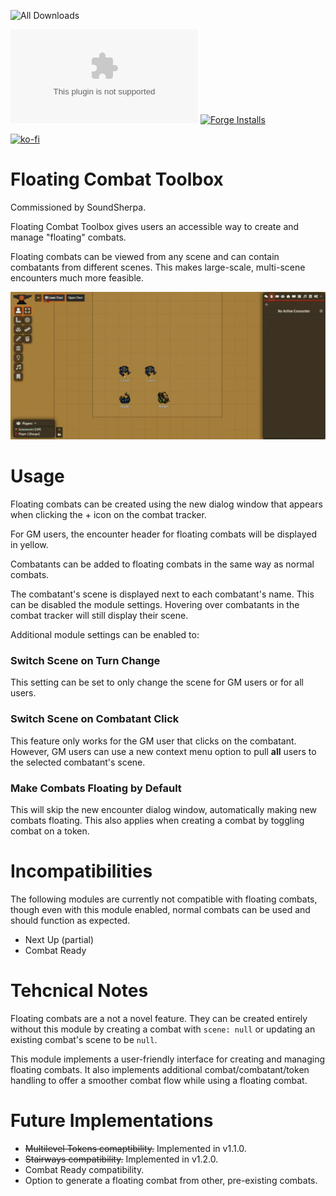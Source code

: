 ![All Downloads](https://img.shields.io/github/downloads/jessev14/floating-combat-toolbox/total?style=for-the-badge)

![Latest Release Download Count](https://img.shields.io/github/downloads/jessev14/floating-combat-toolbox/latest/FCT.zip)
[![Forge Installs](https://img.shields.io/badge/dynamic/json?label=Forge%20Installs&query=package.installs&suffix=%25&url=https%3A%2F%2Fforge-vtt.com%2Fapi%2Fbazaar%2Fpackage%2Ffloating-combat-toolbox&colorB=4aa94a)](https://forge-vtt.com/bazaar#package=floating-combat-toolbox)

[![ko-fi](https://ko-fi.com/img/githubbutton_sm.svg)](https://ko-fi.com/jessev14)


# Floating Combat Toolbox

Commissioned by SoundSherpa.

Floating Combat Toolbox gives users an accessible way to create and manage "floating" combats.

Floating combats can be viewed from any scene and can contain combatants from different scenes. This makes large-scale, multi-scene encounters much more feasible.

<img src="/img/demo.gif" width=1000>

# Usage

Floating combats can be created using the new dialog window that appears when clicking the + icon on the combat tracker.

For GM users, the encounter header for floating combats will be displayed in yellow.

Combatants can be added to floating combats in the same way as normal combats.

The combatant's scene is displayed next to each combatant's name. This can be disabled the module settings. Hovering over combatants in the combat tracker will still display their scene.

Additional module settings can be enabled to:

### Switch Scene on Turn Change
This setting can be set to only change the scene for GM users or for all users.

### Switch Scene on Combatant Click
This feature only works for the GM user that clicks on the combatant.
However, GM users can use a new context menu option to pull **all** users to the selected combatant's scene.

### Make Combats Floating by Default
This will skip the new encounter dialog window, automatically making new combats floating. This also applies when creating a combat by toggling combat on a token.


# Incompatibilities
The following modules are currently not compatible with floating combats, though even with this module enabled, normal combats can be used and should function as expected.

* Next Up (partial)
* Combat Ready


# Tehcnical Notes
Floating combats are a not a novel feature. They can be created entirely without this module by creating a combat with `scene: null` or updating an existing combat's scene to be `null`.


This module implements a user-friendly interface for creating and managing floating combats. It also implements additional combat/combatant/token handling to offer a smoother combat flow while using a floating combat.


# Future Implementations
* ~~Multilevel Tokens comaptibility.~~ Implemented in v1.1.0.
* ~~Stairways compatibility.~~ Implemented in v1.2.0.
* Combat Ready compatibility.
* Option to generate a floating combat from other, pre-existing combats.
